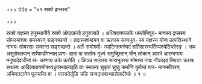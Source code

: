 +++
title = "०१ स्रक्वे द्रप्सस्य"

+++

स्रक्वे यज्ञस्य हनुस्थानीये स्रक्वे ओष्ठप्रान्तो हनुरुच्यते । अधिषवणफलके धमतोभिषूय- माणस्य द्रप्सस्य सोमस्यांशवः समस्वरन् सङ्गच्छन्ते । तदास्यशब्दयन् वा ऋतस्य सत्यभूत- स्य यज्ञस्य योना उत्पत्तिस्थाने नाभयः सोमरसाः समरन्त सङ्गच्छन्ते । अर्तेः समोगमी- त्यादिनात्मनेपदं सर्तिशास्त्यर्तिभ्यश्चेतिच्लेरङ् । अथ असुरोबलवान् सर्वेषाम्प्रीणनात् प्राण- दाता वा ससोमः मूर्ध्नः समुच्छ्रितान् त्रीन् लोकान् आरभे आरम्भणाय मनुष्यदेवादीनां सं- चरणाय चक्रे करोति । किञ्च सत्यस्य सत्यभूतस्य सोमस्य नावः नौकाइव स्थिताः चतस्रः स्थाल्यः आदित्याग्रयणोक्थ्यध्रुवस्थाल्यइति ताः स्थाल्यः सुकृतं सुष्ठु कर्माणि कुर्वन्तं यज- मानमपीपरन् अभिमतदानेन पूजयन्ति वा । पारयतेर्लुङि चङि सन्वद्भावाभ्यासेत्वदीर्घाः ॥ १ ॥